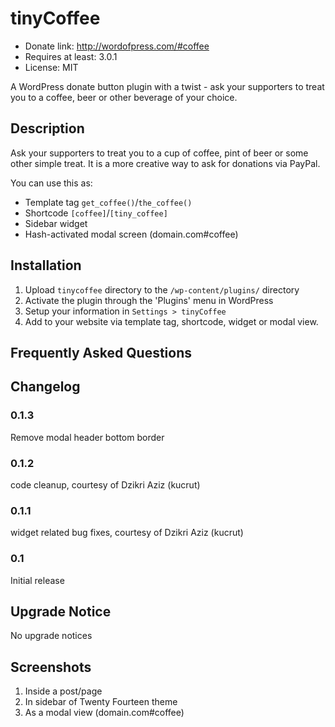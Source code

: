# tinyCoffee
*   Donate link: http://wordofpress.com/#coffee
*   Requires at least: 3.0.1
*   License: MIT

A WordPress donate button plugin with a twist - ask your supporters to treat you to a coffee, beer or other beverage of your choice.

## Description

Ask your supporters to treat you to a cup of coffee, pint of beer or some other simple treat. It is a more creative way to ask for donations via PayPal.

You can use this as:

*   Template tag `get_coffee()`/`the_coffee()`
*   Shortcode `[coffee]`/`[tiny_coffee]`
*   Sidebar widget
*   Hash-activated modal screen (domain.com#coffee)

## Installation

1. Upload `tinycoffee` directory to the `/wp-content/plugins/` directory
1. Activate the plugin through the 'Plugins' menu in WordPress
1. Setup your information in `Settings > tinyCoffee`
1. Add to your website via template tag, shortcode, widget or modal view.

## Frequently Asked Questions

## Changelog

### 0.1.3
Remove modal header bottom border

### 0.1.2
code cleanup, courtesy of Dzikri Aziz (kucrut)

### 0.1.1
widget related bug fixes, courtesy of Dzikri Aziz (kucrut)

### 0.1
Initial release

## Upgrade Notice

No upgrade notices

## Screenshots
1. Inside a post/page
2. In sidebar of Twenty Fourteen theme
3. As a modal view (domain.com#coffee)
